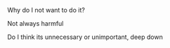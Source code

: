 ---
---

Why do I not want to do it? 

Not always harmful 

Do I think its unnecessary or unimportant, deep down
